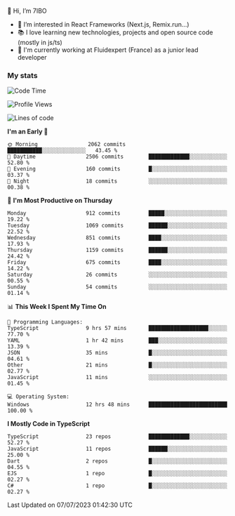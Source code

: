 👋 Hi, I’m 7IBO

- 👀 I’m interested in React Frameworks (Next.js, Remix.run...)
- 📚 I love learning new technologies, projects and open source code (mostly in js/ts)
- 💼 I'm currently working at Fluidexpert (France) as a junior lead developer

### My stats
<!--START_SECTION:waka-->
![Code Time](http://img.shields.io/badge/Code%20Time-76%20hrs%2030%20mins-blue)

![Profile Views](http://img.shields.io/badge/Profile%20Views-11-blue)

![Lines of code](https://img.shields.io/badge/From%20Hello%20World%20I%27ve%20Written-6.5%20million%20lines%20of%20code-blue)

**I'm an Early 🐤** 

```text
🌞 Morning                2062 commits        ███████████░░░░░░░░░░░░░░   43.45 % 
🌆 Daytime                2506 commits        █████████████░░░░░░░░░░░░   52.80 % 
🌃 Evening                160 commits         █░░░░░░░░░░░░░░░░░░░░░░░░   03.37 % 
🌙 Night                  18 commits          ░░░░░░░░░░░░░░░░░░░░░░░░░   00.38 % 
```
📅 **I'm Most Productive on Thursday** 

```text
Monday                   912 commits         █████░░░░░░░░░░░░░░░░░░░░   19.22 % 
Tuesday                  1069 commits        ██████░░░░░░░░░░░░░░░░░░░   22.52 % 
Wednesday                851 commits         ████░░░░░░░░░░░░░░░░░░░░░   17.93 % 
Thursday                 1159 commits        ██████░░░░░░░░░░░░░░░░░░░   24.42 % 
Friday                   675 commits         ████░░░░░░░░░░░░░░░░░░░░░   14.22 % 
Saturday                 26 commits          ░░░░░░░░░░░░░░░░░░░░░░░░░   00.55 % 
Sunday                   54 commits          ░░░░░░░░░░░░░░░░░░░░░░░░░   01.14 % 
```


📊 **This Week I Spent My Time On** 

```text
💬 Programming Languages: 
TypeScript               9 hrs 57 mins       ███████████████████░░░░░░   77.70 % 
YAML                     1 hr 42 mins        ███░░░░░░░░░░░░░░░░░░░░░░   13.39 % 
JSON                     35 mins             █░░░░░░░░░░░░░░░░░░░░░░░░   04.61 % 
Other                    21 mins             █░░░░░░░░░░░░░░░░░░░░░░░░   02.77 % 
JavaScript               11 mins             ░░░░░░░░░░░░░░░░░░░░░░░░░   01.45 % 

💻 Operating System: 
Windows                  12 hrs 48 mins      █████████████████████████   100.00 % 
```

**I Mostly Code in TypeScript** 

```text
TypeScript               23 repos            █████████████░░░░░░░░░░░░   52.27 % 
JavaScript               11 repos            ██████░░░░░░░░░░░░░░░░░░░   25.00 % 
Dart                     2 repos             █░░░░░░░░░░░░░░░░░░░░░░░░   04.55 % 
EJS                      1 repo              █░░░░░░░░░░░░░░░░░░░░░░░░   02.27 % 
C#                       1 repo              █░░░░░░░░░░░░░░░░░░░░░░░░   02.27 % 
```




 Last Updated on 07/07/2023 01:42:30 UTC
<!--END_SECTION:waka-->
